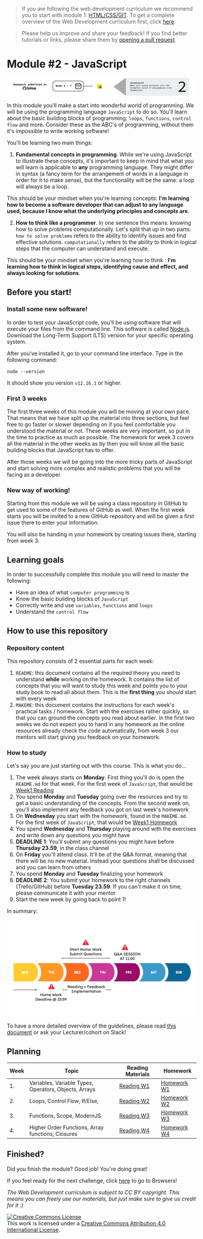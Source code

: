 > If you are following the web development curriculum we recommend you to start with module 1: [HTML/CSS/GIT](https://github.com/Pixel-To-Code-Studio/HTML-CSS). To get a complete overview of the Web Development curriculum first, click [here](https://github.com/Pixel-To-Code-Studio/Curriculum).

> Please help us improve and share your feedback! If you find better tutorials
> or links, please share them by [opening a pull request](https://github.com/Pixel-To-Code-Studio/JavaScript/pulls).

# Module #2 - JavaScript

![JavaScript](./_media/module-2.png)

In this module you'll make a start into wonderful world of programming. We will be using the programming language `JavaScript` to do so. You'll learn about the basic building blocks of programming: `loops`, `functions`, `control flow` and more. Consider these as the ABC's of programming, without them it's impossible to write working software!

You'll be learning two main things:

1. **Fundamental concepts in programming**. While we're using JavaScript to illustrate these concepts, it's important to keep in mind that what you will learn is applicable to **any** programming language. They might differ in syntax (a fancy term for the arrangement of words in a language in order for it to make sense), but the functionality will be the same: a loop will always be a loop.

This should be your mindset when you're learning concepts: **I'm learning how to become a software developer that can adjust to any language used, because I know what the underlying principles and concepts are**.

2. **How to think like a programmer**. In one sentence this means: knowing how to solve problems computationally. Let's split that up in two parts: `how to solve problems` refers to the ability to identify issues and find effective solutions. `computationally` refers to the ability to think in logical steps that the computer can understand and execute.

This should be your mindset when you're learning how to think : **I'm learning how to think in logical steps, identifying cause and effect, and always looking for solutions**.

## Before you start!

### Install some new software!

In order to test your JavaScript code, you'll be using software that will execute your files from the command line. This software is called [Node.js](https://nodejs.org/en/download/). Download the Long-Term Support (LTS) version for your specific operating system.

After you've installed it, go to your command line interface. Type in the following command:

```
node --version
```

It should show you version `v12.16.1` or higher.

### First 3 weeks

The first three weeks of this module you will be moving at your own pace. That means that we have split up the material into three sections, but feel free to go faster or slower depending on if you feel comfortable you understood the material or not. These weeks are very important, so put in the time to practice as much as possible. The homework for week 3 covers all the material in the other weeks as by then you will know all the basic building blocks that JavaScript has to offer.

After those weeks we will be going into the more tricky parts of JavaScript and start solving more complex and realistic problems that you will be facing as a developer.

### New way of working!

Starting from this module we will be using a class repository in GitHub to get used to some of the features of GitHub as well. When the first week starts you will be invited to a new GitHub repository and will be given a first issue there to enter your information. 

You will also be handing in your homework by creating issues there, starting from week 3.

## Learning goals

In order to successfully complete this module you will need to master the following:

- Have an idea of what `computer programming` is
- Know the basic building blocks of `JavaScript`
- Correctly write and use `variables`, `functions` and `loops`
- Understand the `control flow`

## How to use this repository

### Repository content

This repository consists of 2 essential parts for each week:

1. `README`: this document contains all the required theory you need to understand **while** working on the homework. It contains the list of concepts that you will want to study this week and points you to your study book to read all about them. This is the **first thing** you should start with every week
2. `MAKEME`: this document contains the instructions for each week's practical tasks / homework. Start with the exercises rather quickly, so that you can ground the concepts you read about earlier. In the first two weeks we do not expect you to hand in any homework as the online resources already check the code automatically, from week 3 our mentors will start giving you feedback on your homework.

### How to study

Let's say you are just starting out with this course. This is what you do...

1. The week always starts on **Monday**. First thing you'll do is open the `README.md` for that week. For the first week of `JavaScript`, that would be [Week1 Reading](/Week1/README.md)
2. You spend **Monday** and **Tuesday** going over the resources and try to get a basic understanding of the concepts. From the second week on, you'll also implement any feedback you got on last week's homework
3. On **Wednesday** you start with the homework, found in the `MAKEME.md`. For the first week of `JavaScript`, that would be [Week1 Homework](/Week1/MAKEME.md)
4. You spend **Wednesday** and **Thursday** playing around with the exercises and write down any questions you might have
5. **DEADLINE 1**: You'll submit any questions you might have before **Thursday 23.59**, in the class channel
6. On **Friday** you'll attend class. It'll be of the Q&A format, meaning that there will be no new material. Instead your questions shall be discussed and you can learn from others
7. You spend **Monday** and **Tuesday** finalizing your homework
8. **DEADLINE 2**: You submit your homework to the right channels (Trello/GitHub) before **Tuesday 23.59**. If you can't make it on time, please communicate it with your mentor
9. Start the new week by going back to point 1!

In summary:

![Weekflow](./_media/weekflow.png)

To have a more detailed overview of the guidelines, please read [this document](https://docs.google.com/document/d/1I4BeTKGcgVmjNvC2OZ4uIobaEJ5MIHEnTXFJNCSB2p8/edit?usp=sharing) or ask your Lecturer/cohort on Slack!

## Planning

| Week | Topic                                                      | Reading Materials                                                                       | Homework                                                                                 |
| ---- | ---------------------------------------------------------- | --------------------------------------------------------------------------------------- | ---------------------------------------------------------------------------------------- |
| 1.   | Variables, Variable Types, Operators, Objects, Arrays                  | [Reading W1](/Week1/README.md) | [Homework W1](/Week1/MAKEME.md) |
| 2.   | Loops, Control Flow, If/Else,                                          | [Reading W2](/Week2/README.md) | [Homework W2](/Week2/MAKEME.md) |
| 3.   | Functions, Scope, ModernJS                                             | [Reading W3](/Week3/README.md) | [Homework W3](/Week3/MAKEME.md) |
| 4.   | Higher Order Functions, Array functions, Closures                      | [Reading W4](/Week4/README.md) | [Homework W4](/Week4/MAKEME.md) |

## Finished?

Did you finish the module? Good job! You're doing great!

If you feel ready for the next challenge, click [here](https://www.github.com/Pixel-To-Code-Studio/Browsers) to go to Browsers!

_The Web Development curriculum is subject to CC BY copyright. This means you can freely use our materials, but just make sure to give us credit for it :)_

<a rel="license" href="http://creativecommons.org/licenses/by/4.0/"><img alt="Creative Commons License" style="border-width:0" src="https://i.creativecommons.org/l/by/4.0/88x31.png" /></a><br />This work is licensed under a <a rel="license" href="http://creativecommons.org/licenses/by/4.0/">Creative Commons Attribution 4.0 International License</a>.

